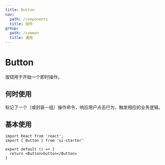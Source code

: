```yaml
---
title: Button
nav:
  path: /components
  title: 组件
group:
  path: /common
  title: 通用
---
```


# Button

按钮用于开始一个即时操作。

## 何时使用

标记了一个（或封装一组）操作命令，响应用户点击行为，触发相应的业务逻辑。

## 基本使用

```tsx
import React from 'react';
import { Button } from 'ui-starter'

export default () => {
  return <Button>button</Button>
}
```